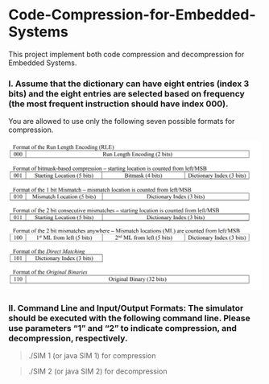 # Code-Compression-for-Embedded-Systems

This project implement both code compression and decompression for Embedded Systems.

### I. Assume that the dictionary can have eight entries (index 3 bits) and the eight entries are selected based on frequency (the most frequent instruction should have index 000). 

You are allowed to use only the following seven possible formats for compression. 

![image](https://github.com/wyxyx/Code-Compression-for-Embedded-Systems/blob/main/format.png)

### II. Command Line and Input/Output Formats: The simulator should be executed with the following command line. Please use parameters “1” and “2” to indicate compression, and decompression, respectively.

> ./SIM 1 (or java SIM 1) for compression

> ./SIM 2 (or java SIM 2) for decompression
